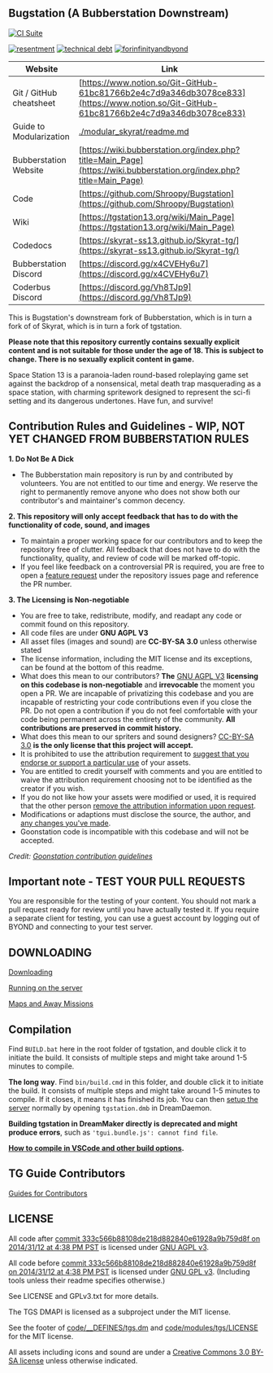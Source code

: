 ## Bugstation (A Bubberstation Downstream)

[![CI Suite](https://github.com/Bugstation/Bugstation/actions/workflows/ci_suite.yml/badge.svg)](https://github.com/Bugstation/Bugstation/actions/workflows/ci_suite.yml)

[![resentment](.github/images/badges/built-with-resentment.svg)](.github/images/comics/131-bug-free.png) [![technical debt](.github/images/badges/contains-technical-debt.svg)](.github/images/comics/106-tech-debt-modified.png) [![forinfinityandbyond](.github/images/badges/made-in-byond.gif)](https://www.reddit.com/r/SS13/comments/5oplxp/what_is_the_main_problem_with_byond_as_an_engine/dclbu1a)

| Website                   | Link                                           |
|---------------------------|------------------------------------------------|
| Git / GitHub cheatsheet   | [https://www.notion.so/Git-GitHub-61bc81766b2e4c7d9a346db3078ce833](https://www.notion.so/Git-GitHub-61bc81766b2e4c7d9a346db3078ce833) |
| Guide to Modularization   | [./modular_skyrat/readme.md](./modular_skyrat/readme.md) |
| Bubberstation Website     | [https://wiki.bubberstation.org/index.php?title=Main_Page](https://wiki.bubberstation.org/index.php?title=Main_Page) |
| Code                      | [https://github.com/Shroopy/Bugstation](https://github.com/Shroopy/Bugstation) |
| Wiki                      | [https://tgstation13.org/wiki/Main_Page](https://tgstation13.org/wiki/Main_Page) |
| Codedocs                  | [https://skyrat-ss13.github.io/Skyrat-tg/](https://skyrat-ss13.github.io/Skyrat-tg/) |
| Bubberstation Discord     | [https://discord.gg/x4CVEHy6u7](https://discord.gg/x4CVEHy6u7) |
| Coderbus Discord          | [https://discord.gg/Vh8TJp9](https://discord.gg/Vh8TJp9) |

This is Bugstation's downstream fork of Bubberstation, which is in turn a fork of of Skyrat, which is in turn a fork of tgstation.

**Please note that this repository currently contains sexually explicit content and is not suitable for those under the age of 18. This is subject to change. There is no sexually explicit content in game.**

Space Station 13 is a paranoia-laden round-based roleplaying game set against the backdrop of a nonsensical, metal death trap masquerading as a space station, with charming spritework designed to represent the sci-fi setting and its dangerous undertones. Have fun, and survive!

## Contribution Rules and Guidelines - WIP, NOT YET CHANGED FROM BUBBERSTATION RULES

**1. Do Not Be A Dick**
- The Bubberstation main repository is run by and contributed by volunteers. You are not entitled to our time and energy. We reserve the right to permanently remove anyone who does not show both our contributor's and maintainer's common decency.

**2. This repository will only accept feedback that has to do with the functionality of code, sound, and images**
- To maintain a proper working space for our contributors and to keep the repository free of clutter. All feedback that does not have to do with the functionality, quality, and review of code will be marked off-topic.
- If you feel like feedback on a controversial PR is required, you are free to open a [feature request](https://github.com/Bubberstation/Bubberstation/issues/new/choose) under the repository issues page and reference the PR number.

**3. The Licensing is Non-negotiable**
- You are free to take, redistribute, modify, and readapt any code or commit found on this repository. 
- All code files are under **GNU AGPL V3** 
- All asset files (images and sound) are **CC-BY-SA 3.0** unless otherwise stated
- The license information, including the MIT license and its exceptions, can be found at the bottom of this readme. 
- What does this mean to our contributors? **The** [GNU AGPL V3](https://www.gnu.org/licenses/agpl-3.0.html) **licensing on this codebase is non-negotiable** and **irrevocable** the moment you open a PR. We are incapable of privatizing this codebase and you are incapable of restricting your code contributions even if you close the PR. Do not open a contribution if you do not feel comfortable with your code being permanent across the entirety of the community. **All contributions are preserved in commit history.**
- What does this mean to our spriters and sound designers? [CC-BY-SA 3.0](https://creativecommons.org/licenses/by-sa/3.0/) **is the only license that this project will accept.**
- It is prohibited to use the attribution requirement to [suggest that you endorse or support a particular use](https://creativecommons.org/faq/#do-i-need-to-be-aware-of-anything-else-when-providing-attribution) of your assets.
- You are entitled to credit yourself with comments and you are entitled to waive the attribution requirement choosing not to be identified as the creator if you wish.
- If you do not like how your assets were modified or used, it is required that the other person [remove the attribution information upon request](https://wiki.creativecommons.org/wiki/License_Versions#Licensors_may_request_removal_of_attribution).
- Modifications or adaptions must disclose the source, the author, and [any changes you've made](https://wiki.creativecommons.org/wiki/License_Versions#Modifications_and_adaptations_must_be_indicated). 
- Goonstation code is incompatible with this codebase and will not be accepted.

*Credit: [Goonstation contribution guidelines](https://hackmd.io/@goonstation/docs/%2F%40goonstation%2Fcontribute#What-if-I-change-my-mind-about-my-contributions-being-published)*

## Important note - TEST YOUR PULL REQUESTS

You are responsible for the testing of your content. You should not mark a pull request ready for review until you have actually tested it. If you require a separate client for testing, you can use a guest account by logging out of BYOND and connecting to your test server.

## DOWNLOADING

[Downloading](.github/guides/DOWNLOADING.md)

[Running on the server](.github/guides/RUNNING_A_SERVER.md)

[Maps and Away Missions](.github/guides/MAPS_AND_AWAY_MISSIONS.md)

## Compilation

Find `BUILD.bat` here in the root folder of tgstation, and double click it to initiate the build. It consists of multiple steps and might take around 1-5 minutes to compile.

**The long way**. Find `bin/build.cmd` in this folder, and double click it to initiate the build. It consists of multiple steps and might take around 1-5 minutes to compile. If it closes, it means it has finished its job. You can then [setup the server](.github/guides/RUNNING_A_SERVER.md) normally by opening `tgstation.dmb` in DreamDaemon.

**Building tgstation in DreamMaker directly is deprecated and might produce errors**, such as `'tgui.bundle.js': cannot find file`.

**[How to compile in VSCode and other build options](tools/build/README.md).**

## TG Guide Contributors
[Guides for Contributors](.github/CONTRIBUTING.md)

## LICENSE

All code after [commit 333c566b88108de218d882840e61928a9b759d8f on 2014/31/12 at 4:38 PM PST](https://github.com/tgstation/tgstation/commit/333c566b88108de218d882840e61928a9b759d8f) is licensed under [GNU AGPL v3](https://www.gnu.org/licenses/agpl-3.0.html).

All code before [commit 333c566b88108de218d882840e61928a9b759d8f on 2014/31/12 at 4:38 PM PST](https://github.com/tgstation/tgstation/commit/333c566b88108de218d882840e61928a9b759d8f) is licensed under [GNU GPL v3](https://www.gnu.org/licenses/gpl-3.0.html).
(Including tools unless their readme specifies otherwise.)

See LICENSE and GPLv3.txt for more details.

The TGS DMAPI is licensed as a subproject under the MIT license.

See the footer of [code/__DEFINES/tgs.dm](./code/__DEFINES/tgs.dm) and [code/modules/tgs/LICENSE](./code/modules/tgs/LICENSE) for the MIT license.

All assets including icons and sound are under a [Creative Commons 3.0 BY-SA license](https://creativecommons.org/licenses/by-sa/3.0/) unless otherwise indicated.
